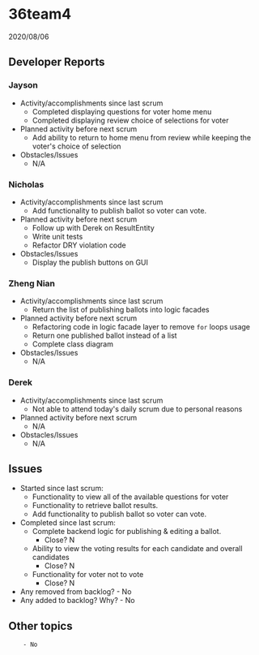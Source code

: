 #   36team4

2020/08/06

##  Developer Reports

###  Jayson

-   Activity/accomplishments since last scrum
    -   Completed displaying questions for voter home menu
    -   Completed displaying review choice of selections for voter
-   Planned activity before next scrum
    -   Add ability to return to home menu from review while keeping the voter's choice
    of selection
-   Obstacles/Issues
    -   N/A

###  Nicholas

-   Activity/accomplishments since last scrum
    -   Add functionality to publish ballot so voter can vote.
-   Planned activity before next scrum
    -   Follow up with Derek on ResultEntity
    -   Write unit tests
    -   Refactor DRY violation code
-   Obstacles/Issues
    -   Display the publish buttons on GUI

###  Zheng Nian

-   Activity/accomplishments since last scrum
    -   Return the list of publishing ballots into logic facades
-   Planned activity before next scrum
    -   Refactoring code in logic facade layer to remove `for` loops usage
    -   Return one published ballot instead of a list
    -   Complete class diagram
-   Obstacles/Issues
    -   N/A

###  Derek

-   Activity/accomplishments since last scrum
    -   Not able to attend today's daily scrum due to personal reasons
-   Planned activity before next scrum
    -   N/A
-   Obstacles/Issues
    -   N/A

##  Issues

-   Started since last scrum:
    -   Functionality to view all of the available questions for voter
    -   Functionality to retrieve ballot results.
    -   Add functionality to publish ballot so voter can vote.
-   Completed since last scrum:
    -   Complete backend logic for publishing & editing a ballot.
        -   Close? N
    -   Ability to view the voting results for each candidate and overall candidates
        -   Close? N
    -   Functionality for voter not to vote
        -   Close? N
-   Any removed from backlog?
        - No
-   Any added to backlog? Why?
        - No

##  Other topics
        - No
